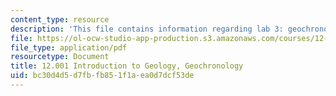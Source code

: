 ```yaml
---
content_type: resource
description: 'This file contains information regarding lab 3: geochronology.'
file: https://ol-ocw-studio-app-production.s3.amazonaws.com/courses/12-001-introduction-to-geology-fall-2013/bc30d4d5d7fbfb851f1aea0d7dcf53de_MIT12_001F13_Lab3-Geochron.pdf
file_type: application/pdf
resourcetype: Document
title: 12.001 Introduction to Geology, Geochronology
uid: bc30d4d5-d7fb-fb85-1f1a-ea0d7dcf53de
---
```

